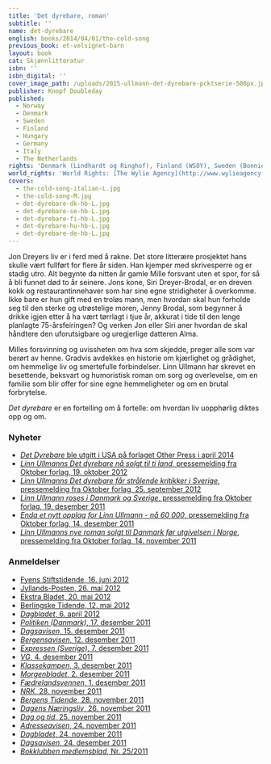 ```yaml
---
title: 'Det dyrebare, roman'
subtitle: ''
name: det-dyrebare
english: books/2014/04/01/the-cold-song
previous_book: et-velsignet-barn
layout: book
cat: Skjønnlitteratur
isbn: ''
isbn_digital: ''
cover_image_path: /uploads/2015-ullmann-det-dyrebare-pcktserie-500px.jpg
publisher: Knopf Doubleday
published:
  - Norway
  - Denmark
  - Sweden
  - Finland
  - Hungary
  - Germany
  - Italy
  - The Netherlands
rights: 'Denmark (Lindhardt og Ringhof), Finland (WSOY), Sweden (Bonniers), France (Actes Sud), Spain (Galaxia Gutenberg), Netherlands (De Bezige Bij Antwerpen), Hungary (Scolar Kiadó), Germany (Luchterhand), Italy (Guanda), Estonia (Eesti Raamat), USA (Other Press), Lithuania (Gimtasis Zodis), Romania (Editura All)'
world_rights: 'World Rights: [The Wylie Agency](http://www.wylieagency.com/)'
covers:
  - the-cold-song-italian-L.jpg
  - the-cold-song-M.jpg
  - det-dyrebare-dk-hb-L.jpg
  - det-dyrebare-se-hb-L.jpg
  - det-dyrebare-fi-hb-L.jpg
  - det-dyrebare-hu-hb-L.jpg
  - det-dyrebare-de-hb-L.jpg
---
```


Jon Dreyers liv er i ferd med å rakne. Det store litterære prosjektet hans skulle vært fullført for flere år siden. Han kjemper med skrivesperre og er stadig utro. Alt begynte da nitten år gamle Mille forsvant uten et spor, for så å bli funnet død to år seinere. Jons kone, Siri Dreyer-Brodal, er en dreven kokk og restaurant­innehaver som har sine egne stridigheter å overkomme. Ikke bare er hun gift med en troløs mann, men hvordan skal hun forholde seg til den sterke og utrøstelige moren, Jenny Brodal, som begynner å drikke igjen etter å ha vært tørrlagt i tjue år, akkurat i tide til den lenge planlagte 75-årsfeiringen? Og verken Jon eller Siri aner hvordan de skal håndtere den uforutsigbare og uregjerlige datteren Alma.

Milles forsvinning og uvissheten om hva som skjedde, preger alle som var berørt av henne. Gradvis avdekkes en historie om kjærlighet og grådighet, om hemmelige liv og smertefulle forbindelser. Linn Ullmann har skrevet en besettende, beksvart og humoristisk roman om sorg og overlevelse, om en familie som blir offer for sine egne hemmeligheter og om en brutal forbrytelse.

*Det dyrebare* er en fortelling om å fortelle: om hvordan liv uopphørlig diktes opp og om.

### Nyheter

* [*Det Dyrebare* ble utgitt i USA på forlaget Other Press i april 2014](http://www.oktober.no/Forsidenyheter/Glitrende-omtale-av-Linn-Ullmanns-Det-dyrebare-i-The-New-York-Times)
* [*Linn Ullmanns Det dyrebare nå solgt til ti land*, pressemelding fra Oktober forlag, 19. oktober 2012](http://oktober.no/Forsidenyheter/Linn-Ullmanns-Det-dyrebare-naa-ti-land)
* [*Linn Ullmanns Det dyrebare får strålende kritikker i Sverige*, pressemelding fra Oktober forlag, 25. september 2012](http://oktober.no/Nyheter/Linn-Ullmanns-Det-dyrebare-straalende-kritikker-i-Sverige)
* [*Linn Ullmann roses i Danmark og Sverige*, pressemelding fra Oktober forlag, 19. desember 2011](http://oktober.no/nor/forsidenyheter/linn_ullmann_roses_i_danmark_og_sverige)
* [*Enda et nytt opplag for Linn Ullmann - nå 60 000*, pressemelding fra Oktober forlag, 14. desember 2011](http://oktober.no/nor/forsidenyheter/enda_et_nytt_opplag_for_linn_ullmann_naa_60_000)
* [*Linn Ullmanns nye roman solgt til Danmark før utgivelsen i Norge*, pressemelding fra Oktober forlag, 14. november 2011](http://www.oktober.no/nor/forsidenyheter/linn_ullmanns_nye_roman_solgt_til_danmark_foer_utgivelsen_i_norge)


### Anmeldelser

* [Fyens Stiftstidende, 16. juni 2012](/assets/files/Fyens-Stiftstidende-16-06-2012.pdf)
* [Jyllands-Posten, 26. mai 2012](/assets/files/Jyllands-Posten-26-05-2012.pdf)
* [Ekstra Bladet, 20. mai 2012](/assets/files/Ekstra-Bladet-20-05-2012.pdf)
* [Berlingske Tidende, 12. mai 2012](/assets/files/Berlingske-Tidende-12-05-2012.pdf)
* [*Dagbladet*, 6. april 2012](http://www.dagbladet.no/2012/04/06/kultur/litteratur/bok/linn_ullmann/camilla_lckberg/20980206/)
* [*Politiken (Danmark)*, 17. desember 2011](/assets/files/Politiken-DK-17-12-2011.pdf)
* [*Dagsavisen*, 15. desember 2011](/assets/files/Dagsavisen-15-12-2011.pdf)
* [*Bergensavisen*, 12. desember 2011](/assets/files/Bergensavisen-12-12-2011.pdf)
* [*Expressen (Sverige)*, 7. desember 2011](http://kvp.expressen.se/1.2644394)
* [*VG*, 4. desember 2011](/assets/files/VG-04-12-2011.pdf)
* [*Klassekampen*, 3. desember 2011](/assets/files/Klassekampen-03-12-2011.pdf)
* [*Morgenbladet*, 2. desember 2011](/assets/files/Morgenbladet-02-12-2011.pdf)
* [*Fædrelandsvennen*, 1. desember 2011](Faedrelandsvennen-01-12-2011.pdf)
* [*NRK*, 28. november 2011](http://www.nrk.no/nyheter/kultur/litteratur/1.7894063)
* [*Bergens Tidende*, 28. november 2011](/assets/files/BT-28-11-2011.pdf)
* [*Dagens Næringsliv*, 26. november 2011](/assets/files/Dagens-Naeringsliv-26-11-2011.pdf)
* [*Dag og tid*, 25. november 2011](/assets/files/Dag-og-tid-25-11-2011.pdf)
* [*Adresseavisen*, 24. november 2011](/assets/files/Adresseavisen-24-11-2011.pdf)
* [*Dagbladet*, 24. november 2011](/assets/files/Dagbladet-24-11-2011.pdf)
* [*Dagsavisen*, 24. desember 2011](/assets/files/Dagsavisen-24-11-2011.pdf)
* [*Bokklubben medlemsblad*, Nr. 25/2011](/assets/files/Bokklubben-presentasjon-2011.pdf)